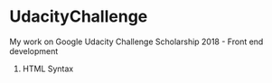 # UdacityChallenge
My work on Google Udacity Challenge Scholarship 2018 - Front end development

1. HTML Syntax
